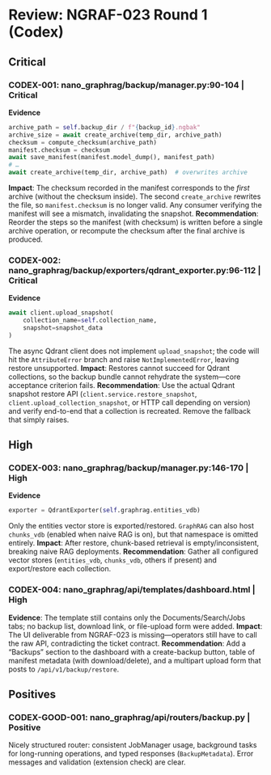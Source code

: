 # Review: NGRAF-023 Round 1 (Codex)

## Critical

### CODEX-001: nano_graphrag/backup/manager.py:90-104 | Critical
**Evidence**
```python
archive_path = self.backup_dir / f"{backup_id}.ngbak"
archive_size = await create_archive(temp_dir, archive_path)
checksum = compute_checksum(archive_path)
manifest.checksum = checksum
await save_manifest(manifest.model_dump(), manifest_path)
# …
await create_archive(temp_dir, archive_path)  # overwrites archive
```
**Impact**: The checksum recorded in the manifest corresponds to the *first* archive (without the checksum inside). The second `create_archive` rewrites the file, so `manifest.checksum` is no longer valid. Any consumer verifying the manifest will see a mismatch, invalidating the snapshot.
**Recommendation**: Reorder the steps so the manifest (with checksum) is written before a single archive operation, or recompute the checksum after the final archive is produced.

### CODEX-002: nano_graphrag/backup/exporters/qdrant_exporter.py:96-112 | Critical
**Evidence**
```python
await client.upload_snapshot(
    collection_name=self.collection_name,
    snapshot=snapshot_data
)
```
The async Qdrant client does not implement `upload_snapshot`; the code will hit the `AttributeError` branch and raise `NotImplementedError`, leaving restore unsupported.
**Impact**: Restores cannot succeed for Qdrant collections, so the backup bundle cannot rehydrate the system—core acceptance criterion fails.
**Recommendation**: Use the actual Qdrant snapshot restore API (`client.service.restore_snapshot`, `client.upload_collection_snapshot`, or HTTP call depending on version) and verify end-to-end that a collection is recreated. Remove the fallback that simply raises.

## High

### CODEX-003: nano_graphrag/backup/manager.py:146-170 | High
**Evidence**
```python
exporter = QdrantExporter(self.graphrag.entities_vdb)
```
Only the entities vector store is exported/restored. `GraphRAG` can also host `chunks_vdb` (enabled when naive RAG is on), but that namespace is omitted entirely.
**Impact**: After restore, chunk-based retrieval is empty/inconsistent, breaking naive RAG deployments.
**Recommendation**: Gather all configured vector stores (`entities_vdb`, `chunks_vdb`, others if present) and export/restore each collection.

### CODEX-004: nano_graphrag/api/templates/dashboard.html | High
**Evidence**: The template still contains only the Documents/Search/Jobs tabs; no backup list, download link, or file-upload form were added.
**Impact**: The UI deliverable from NGRAF-023 is missing—operators still have to call the raw API, contradicting the ticket contract.
**Recommendation**: Add a “Backups” section to the dashboard with a create-backup button, table of manifest metadata (with download/delete), and a multipart upload form that posts to `/api/v1/backup/restore`.

## Positives

### CODEX-GOOD-001: nano_graphrag/api/routers/backup.py | Positive
Nicely structured router: consistent JobManager usage, background tasks for long-running operations, and typed responses (`BackupMetadata`). Error messages and validation (extension check) are clear.
